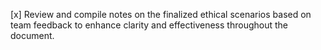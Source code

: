 [x] Review and compile notes on the finalized ethical scenarios based on team feedback to enhance clarity and effectiveness throughout the document.